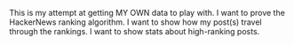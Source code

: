 This is my attempt at getting MY OWN data to play with.
I want to prove the HackerNews ranking algorithm.
I want to show how my post(s) travel through the rankings.
I want to show stats about high-ranking posts.
